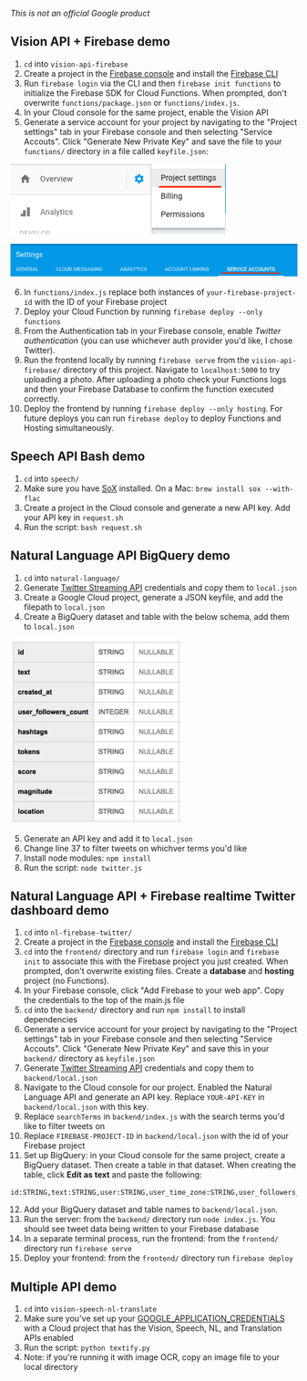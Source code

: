 *This is not an official Google product*

## Vision API + Firebase demo

1. `cd` into `vision-api-firebase`
2. Create a project in the [Firebase console](http://firebase.google.com/console) and install the [Firebase CLI](https://firebase.google.com/docs/cli/)
3. Run `firebase login` via the CLI and then `firebase init functions` to initialize the Firebase SDK for Cloud Functions. When prompted, don't overwrite `functions/package.json` or `functions/index.js`.
4. In your Cloud console for the same project, enable the Vision API
5. Generate a service account for your project by navigating to the "Project settings" tab in your Firebase console and then selecting "Service Accouts". Click "Generate New Private Key" and save the file to your `functions/` directory in a file called `keyfile.json`:

![Project settings](project-settings.png)

![Service accounts](service-accounts.png)

6. In `functions/index.js` replace both instances of `your-firebase-project-id` with the ID of your Firebase project
7. Deploy your Cloud Function by running `firebase deploy --only functions`
8. From the Authentication tab in your Firebase console, enable *Twitter authentication* (you can use whichever auth provider you'd like, I chose Twitter).
9. Run the frontend locally by running `firebase serve` from the `vision-api-firebase/` directory of this project. Navigate to `localhost:5000` to try uploading a photo. After uploading a photo check your Functions logs and then your Firebase Database to confirm the function executed correctly.
10. Deploy the frontend by running `firebase deploy --only hosting`. For future deploys you can run `firebase deploy` to deploy Functions and Hosting simultaneously.

## Speech API Bash demo

1. `cd` into `speech/`
2. Make sure you have [SoX](http://sox.sourceforge.net/) installed. On a Mac: `brew install sox --with-flac`
3. Create a project in the Cloud console and generate a new API key. Add your API key in `request.sh`
3. Run the script: `bash request.sh`

## Natural Language API BigQuery demo

1. `cd` into `natural-language/`
2. Generate [Twitter Streaming API](https://dev.twitter.com/streaming/overview) credentials and copy them to `local.json`
3. Create a Google Cloud project, generate a JSON keyfile, and add the filepath to `local.json`
4. Create a BigQuery dataset and table with the below schema, add them to `local.json`
<img src="table-schema.png" width="300"/>

5. Generate an API key and add it to `local.json`
6. Change line 37 to filter tweets on whichver terms you'd like
7. Install node modules: `npm install`
8. Run the script: `node twitter.js`

## Natural Language API + Firebase realtime Twitter dashboard demo

1. `cd` into `nl-firebase-twitter/`
2. Create a project in the [Firebase console](http://firebase.google.com/console) and install the [Firebase CLI](https://firebase.google.com/docs/cli/)
3. `cd` into the `frontend/` directory and run `firebase login` and `firebase init` to associate this with the Firebase project you just created. When prompted, don't overwrite existing files. Create a **database** and **hosting** project (no Functions).
4. In your Firebase console, click "Add Firebase to your web app". Copy the credentials to the top of the main.js file
5. `cd` into the `backend/` directory and run `npm install` to install dependencies
6. Generate a service account for your project by navigating to the "Project settings" tab in your Firebase console and then selecting "Service Accouts". Click "Generate New Private Key" and save this in your `backend/` directory as `keyfile.json`
7. Generate [Twitter Streaming API](https://dev.twitter.com/streaming/overview) credentials and copy them to `backend/local.json`
8. Navigate to the Cloud console for our project. Enabled the Natural Language API and generate an API key. Replace `YOUR-API-KEY` in `backend/local.json` with this key.
9. Replace `searchTerms` in `backend/index.js` with the search terms you'd like to filter tweets on
10. Replace `FIREBASE-PROJECT-ID` in `backend/local.json` with the id of your Firebase project
11. Set up BigQuery: in your Cloud console for the same project, create a BigQuery dataset. Then create a table in that dataset. When creating the table, click **Edit as text** and paste the following:
```
id:STRING,text:STRING,user:STRING,user_time_zone:STRING,user_followers_count:INTEGER,hashtags:STRING,tokens:STRING,score:STRING,magnitude:STRING,entities:STRING
```
12. Add your BigQuery dataset and table names to `backend/local.json`.
11. Run the server: from the `backend/` directory run `node index.js`. You should see tweet data being written to your Firebase database
12. In a separate terminal process, run the frontend: from the `frontend/` directory run `firebase serve`
13. Deploy your frontend: from the `frontend/` directory run `firebase deploy`


## Multiple API demo

1. `cd` into `vision-speech-nl-translate`
2. Make sure you've set up your [GOOGLE_APPLICATION_CREDENTIALS](https://developers.google.com/identity/protocols/application-default-credentials) with a Cloud project that has the Vision, Speech, NL, and Translation APIs enabled
3. Run the script: `python textify.py`
4. Note: if you're running it with image OCR, copy an image file to your local directory
